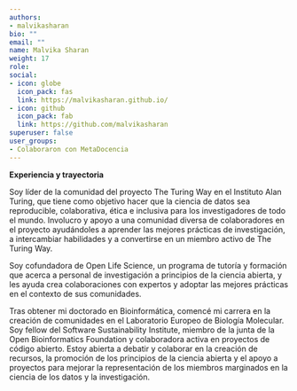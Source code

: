 ```yaml
---
authors:
- malvikasharan
bio: ""
email: ""
name: Malvika Sharan
weight: 17
role:
social:
- icon: globe
  icon_pack: fas
  link: https://malvikasharan.github.io/
- icon: github
  icon_pack: fab
  link: https://github.com/malvikasharan
superuser: false
user_groups:
- Colaboraron con MetaDocencia
---
```


**Experiencia y trayectoria**

Soy líder de la comunidad del proyecto The Turing Way en el Instituto Alan Turing, que tiene como objetivo hacer que la ciencia de datos sea reproducible, colaborativa, ética e inclusiva para los investigadores de todo el mundo. Involucro y apoyo a una comunidad diversa de colaboradores en el proyecto ayudándoles a aprender las mejores prácticas de investigación, a intercambiar habilidades y a convertirse en un miembro activo de The Turing Way.

Soy cofundadora de Open Life Science, un programa de tutoría y formación que acerca a personal de investigación a principios de la ciencia abierta, y les ayuda crea colaboraciones con expertos y adoptar las mejores prácticas en el contexto de sus comunidades.

Tras obtener mi doctorado en Bioinformática, comencé mi carrera en la creación de comunidades en el Laboratorio Europeo de Biología Molecular. Soy fellow del Software Sustainability Institute, miembro de la junta de la Open Bioinformatics Foundation y colaboradora activa en proyectos de código abierto. Estoy abierta a debatir y colaborar en la creación de recursos, la promoción de los principios de la ciencia abierta y el apoyo a proyectos para mejorar la representación de los miembros marginados en la ciencia de los datos y la investigación.
